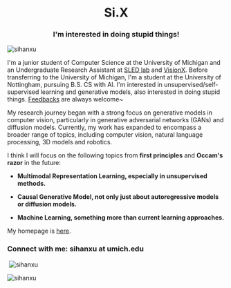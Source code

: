 <h1 align="center">Si.X</h1>
<h3 align="center">I'm interested in doing stupid things!</h3>

<p align="left"> <img src="https://komarev.com/ghpvc/?username=sihanxu&label=Profile%20views&color=0e75b6&style=flat" alt="sihanxu" /> </p>

I'm a junior student of Computer Science at the University of Michigan and an Undergraduate Research Assistant at [SLED lab](https://sled.eecs.umich.edu/) and [VisionX](https://www.sainingxie.com/). Before transferring to the University of Michigan, I'm a student at the University of Nottingham, pursuing B.S. CS with AI. I'm interested in unsupervised/self-supervised learning and generative models, also interested in doing stupid things. [Feedbacks](https://forms.gle/kpGov9XbjaQoSiyh7) are always welcome~

My research journey began with a strong focus on generative models in computer vision, particularly in generative adversarial networks (GANs) and diffusion models. Currently, my work has expanded to encompass a broader range of topics, including computer vision, natural language processing, 3D models and robotics. 

I think I will focus on the following topics from **first principles** and **Occam's razor** in the future:

- **Multimodal Representation Learning, especially in unsupervised methods.**

- **Causal Generative Model, not only just about autoregressive models or diffusion models.**

- **Machine Learning, something more than current learning approaches.**
  
My homepage is [here](https://sihanxu.github.io/).

<h3 align="left">Connect with me: sihanxu at umich.edu</h3>
<p align="left">
</p>

<p>&nbsp;<img align="center" src="https://github-readme-stats.vercel.app/api?username=sihanxu&show_icons=true&locale=en" alt="sihanxu" /></p>

<p><img align="center" src="https://github-readme-streak-stats.herokuapp.com/?user=sihanxu&" alt="sihanxu" /></p>
